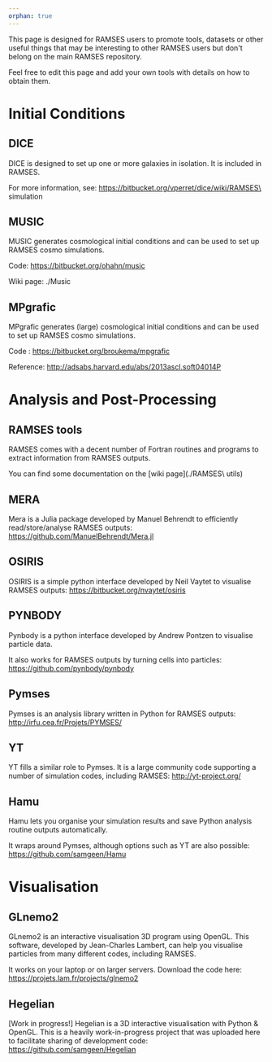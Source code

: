 ```yaml
---
orphan: true
---
```


This page is designed for RAMSES users to promote tools, datasets or other useful things that may be interesting to other RAMSES users but don't belong on the main RAMSES repository.

Feel free to edit this page and add your own tools with details on how to obtain them.

# Initial Conditions #

## DICE ##

DICE is designed to set up one or more galaxies in isolation. It is included in RAMSES. 

For more information, see: https://bitbucket.org/vperret/dice/wiki/RAMSES\ simulation

## MUSIC ##

MUSIC generates cosmological initial conditions and can be used to set up RAMSES cosmo simulations.

Code: https://bitbucket.org/ohahn/music

Wiki page: ./Music

## MPgrafic ##

MPgrafic generates (large) cosmological initial conditions and can be used to set up RAMSES cosmo simulations.

Code : https://bitbucket.org/broukema/mpgrafic

Reference: http://adsabs.harvard.edu/abs/2013ascl.soft04014P

# Analysis and Post-Processing #

## RAMSES tools ##
RAMSES comes with a decent number of Fortran routines and programs to extract information from RAMSES outputs. 

You can find some documentation on the [wiki page](./RAMSES\ utils)

## MERA ##
Mera is a Julia package developed by Manuel Behrendt to efficiently read/store/analyse RAMSES outputs: https://github.com/ManuelBehrendt/Mera.jl

## OSIRIS ##
OSIRIS is a simple python interface developed by Neil Vaytet to visualise RAMSES outputs: https://bitbucket.org/nvaytet/osiris

## PYNBODY ##
Pynbody is a python interface developed by Andrew Pontzen to visualise particle data. 

It also works for RAMSES outputs by turning cells into particles: https://github.com/pynbody/pynbody

## Pymses ##
Pymses is an analysis library written in Python for RAMSES outputs: http://irfu.cea.fr/Projets/PYMSES/

## YT ##

YT fills a similar role to Pymses. It is a large community code supporting a number of simulation codes, including RAMSES: http://yt-project.org/

## Hamu ##
Hamu lets you organise your simulation results and save Python analysis routine outputs automatically. 

It wraps around Pymses, although options such as YT are also possible: https://github.com/samgeen/Hamu

# Visualisation #

## GLnemo2 ##

GLnemo2 is an interactive visualisation 3D program using OpenGL. This software, developed by Jean-Charles Lambert, can help you visualise particles from many different codes, including RAMSES. 

It works on your laptop or on larger servers. Download the code here: https://projets.lam.fr/projects/glnemo2

## Hegelian ##

[Work in progress!] Hegelian is a 3D interactive visualisation with Python & OpenGL. This is a heavily work-in-progress project that was uploaded here to facilitate sharing of development code: https://github.com/samgeen/Hegelian